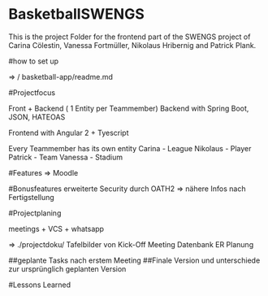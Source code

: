 # BasketballSWENGS
This is the project Folder for the frontend part of the SWENGS project of Carina Cölestin, Vanessa Fortmüller, Nikolaus Hribernig and Patrick Plank.

#how to set up 

=> / basketball-app/readme.md

#Projectfocus

Front + Backend ( 1 Entity per Teammember)
Backend with Spring Boot, JSON, HATEOAS

Frontend with Angular 2 + Tyescript

Every Teammember has its own entity 
Carina - League
Nikolaus - Player
Patrick  - Team
Vanessa - Stadium

#Features
=> Moodle 

#Bonusfeatures
erweiterte Security durch OATH2 
=> nähere Infos nach Fertigstellung

#Projectplaning

meetings + VCS + whatsapp

=> ./projectdoku/ 
Tafelbilder von Kick-Off Meeting 
Datenbank ER Planung 

##geplante Tasks nach erstem Meeting
##Finale Version und unterschiede zur ursprünglich geplanten Version

#Lessons Learned 